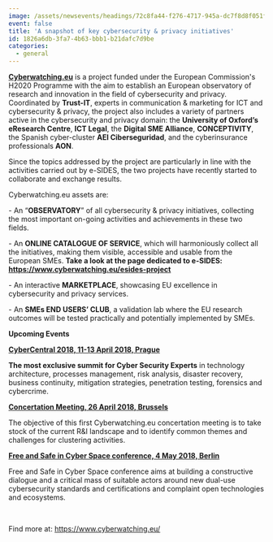 ```yaml
---
image: /assets/newsevents/headings/72c8fa44-f276-4717-945a-dc7f8d8f051f.png
event: false
title: 'A snapshot of key cybersecurity & privacy initiatives'
id: 1826a6db-3fa7-4b63-bbb1-b21dafc7d9be
categories:
  - general
---
```

<p><a href="http://cyberwatching.eu/"><strong>Cyberwatching.eu</strong></a> is a project funded under the European Commission's H2020 Programme with the aim to establish an European observatory of research and innovation in the field of cybersecurity and privacy. Coordinated by <strong>Trust-IT</strong>, experts in communication & marketing for ICT and cybersecurity & privacy, the project also includes a variety of partners active in the cybersecurity and privacy domain: the <strong>University of Oxford’s eResearch Centre</strong>, <strong>ICT Legal</strong>, the <strong>Digital SME Alliance</strong>, <strong>CONCEPTIVITY</strong>, the Spanish cyber-cluster <strong>AEI Ciberseguridad</strong>, and the cyberinsurance professionals <strong>AON</strong>. <br>
</p>
<p>Since the topics addressed by the project are particularly in line with the activities carried out by e-SIDES, the two projects have recently started to collaborate and exchange results.
</p>
<p>Cyberwatching.eu assets are:
</p>
<ul>
</ul>
<p>- An “<strong>OBSERVATORY</strong>” of all cybersecurity & privacy initiatives, collecting the most important on-going activities and achievements in these two fields.
</p>
<p>- An <strong>ONLINE CATALOGUE OF SERVICE</strong>, which will harmoniously collect all the initiatives, making them visible, accessible and usable from the    European SMEs. <strong>Take a look at the page dedicated to e-SIDES: <a href="https://www.cyberwatching.eu/esides-project">https://www.cyberwatching.eu/esides-project</a></strong>
</p>
<p>- An interactive <strong>MARKETPLACE</strong>, showcasing EU excellence in cybersecurity and privacy services.
</p>
<p>- An <strong>SMEs END USERS’ CLUB</strong>, a validation lab where the EU research outcomes will be tested practically and potentially implemented by SMEs.
</p>
<ul>
</ul>
<p><strong>Upcoming Events</strong>
</p>
<p><a href="https://www.cyberwatching.eu/cybercentral-prague"><strong>CyberCentral 2018, 11-13 April 2018, Prague</strong></a><strong></strong>
</p>
<p><strong>The most exclusive summit for Cyber Security Experts</strong> in technology architecture, processes management, risk analysis, disaster recovery, business continuity, mitigation strategies, penetration testing, forensics and cybercrime.
</p>
<p><u><a href="https://www.cyberwatching.eu/concertation-meeting-brussels"><strong>Concertation Meeting, 26 April 2018, Brussels</strong></a></u>
</p>
<p>The objective of this first Cyberwatching.eu concertation meeting is to take stock of the current R&I landscape and to identify common themes and challenges for clustering activities.
</p>
<p><u><strong><a href="https://www.cyberwatching.eu/free-and-safe-cyberspace">Free and Safe in Cyber Space conference, 4 May 2018, Berlin </a></strong></u>
</p>
<p>Free and Safe in Cyber Space conference aims at building a constructive dialogue and a critical mass of suitable actors around new dual-use cybersecurity standards and certifications and complaint open technologies and ecosystems.
</p>
<p><br>
</p>
<p>Find more at: <a href="https://www.cyberwatching.eu/">https://www.cyberwatching.eu/</a><br>
</p>